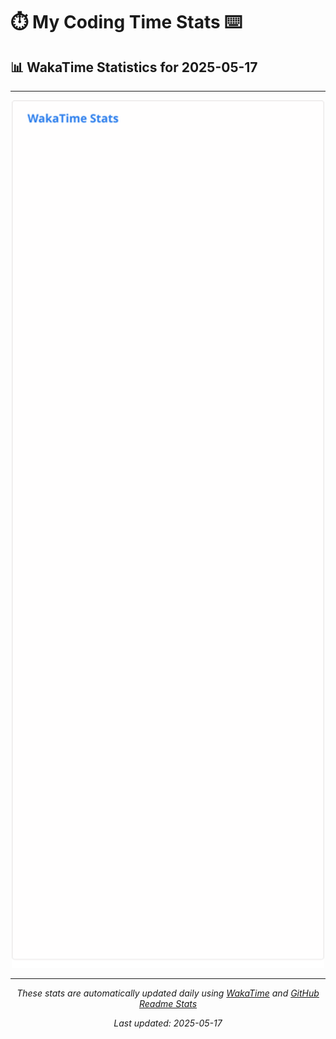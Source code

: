 # ⏱️ My Coding Time Stats ⌨️

## 📊 WakaTime Statistics for 2025-05-17

---

<div align="center">

<img src="./images/wakatime-stats-2025-05-17.svg" alt="WakaTime Stats" width="500">

</div>

---

<div align="center">

*These stats are automatically updated daily using [WakaTime](https://wakatime.com) and [GitHub Readme Stats](https://github.com/anuraghazra/github-readme-stats)*

*Last updated: 2025-05-17*
</div>
